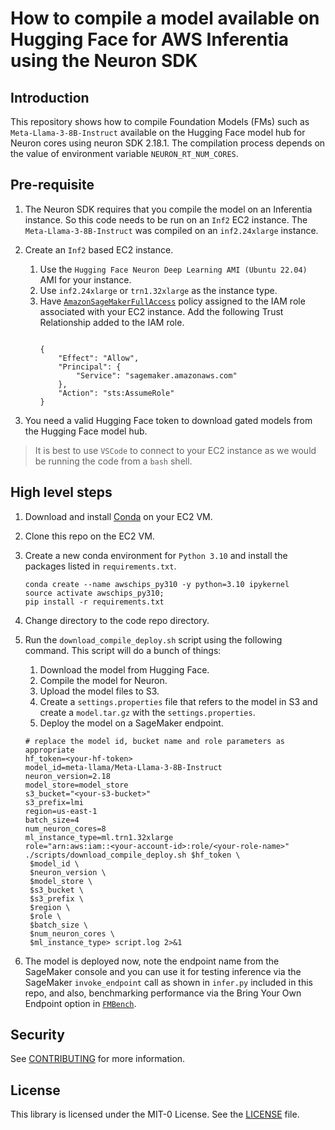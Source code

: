 # How to compile a model available on Hugging Face for AWS Inferentia using the Neuron SDK

## Introduction
This repository shows how to compile Foundation Models (FMs) such as `Meta-Llama-3-8B-Instruct` available on the Hugging Face model hub for Neuron cores using neuron SDK 2.18.1. The compilation process depends on the value of environment variable `NEURON_RT_NUM_CORES`.

## Pre-requisite

1. The Neuron SDK requires that you compile the model on an Inferentia instance. So this code needs to be run on an `Inf2` EC2 instance. The `Meta-Llama-3-8B-Instruct` was compiled on an `inf2.24xlarge` instance.

1. Create an `Inf2` based EC2 instance.
    1. Use the `Hugging Face Neuron Deep Learning AMI (Ubuntu 22.04)` AMI for your instance.
    1. Use `inf2.24xlarge` or `trn1.32xlarge` as the instance type.
    1. Have [`AmazonSageMakerFullAccess`](https://docs.aws.amazon.com/aws-managed-policy/latest/reference/AmazonSageMakerFullAccess.html) policy assigned to the IAM role associated with your EC2 instance. Add the following Trust Relationship added to the IAM role.
        ```{.bash}
       
        {
            "Effect": "Allow",
            "Principal": {
                "Service": "sagemaker.amazonaws.com"
            },
            "Action": "sts:AssumeRole"
        }
        ```

1. You need a valid Hugging Face token to download gated models from the Hugging Face model hub.

>It is best to use `VSCode` to connect to your EC2 instance as we would be running the code from a `bash` shell.

## High level steps

1. Download and install [Conda](https://www.anaconda.com/download#linux) on your EC2 VM.
1. Clone this repo on the EC2 VM.
1. Create a new conda environment for `Python 3.10` and install the packages listed in `requirements.txt`.

    ```{.bash}
    conda create --name awschips_py310 -y python=3.10 ipykernel
    source activate awschips_py310;
    pip install -r requirements.txt
    ```

1. Change directory to the code repo directory.
1. Run the `download_compile_deploy.sh` script using the following command. This script will do a bunch of things:
    1. Download the model from Hugging Face.
    1. Compile the model for Neuron.
    1. Upload the model files to S3.
    1. Create a `settings.properties` file that refers to the model in S3 and create a `model.tar.gz` with the `settings.properties`.
    1. Deploy the model on a SageMaker endpoint.
    ```{.bash}
    # replace the model id, bucket name and role parameters as appropriate
    hf_token=<your-hf-token>
    model_id=meta-llama/Meta-Llama-3-8B-Instruct
    neuron_version=2.18
    model_store=model_store
    s3_bucket="<your-s3-bucket>"
    s3_prefix=lmi
    region=us-east-1    
    batch_size=4
    num_neuron_cores=8
    ml_instance_type=ml.trn1.32xlarge
    role="arn:aws:iam::<your-account-id>:role/<your-role-name>"
    ./scripts/download_compile_deploy.sh $hf_token \
     $model_id \
     $neuron_version \
     $model_store \
     $s3_bucket \
     $s3_prefix \
     $region \
     $role \
     $batch_size \
     $num_neuron_cores \
     $ml_instance_type> script.log 2>&1 
    ```
1. The model is deployed now, note the endpoint name from the SageMaker console and you can use it for testing inference via the SageMaker `invoke_endpoint` call as shown in `infer.py` included in this repo, and also, benchmarking performance via the Bring Your Own Endpoint option in [`FMBench`](https://github.com/aws-samples/foundation-model-benchmarking-tool).


## Security

See [CONTRIBUTING](CONTRIBUTING.md#security-issue-notifications) for more information.

## License

This library is licensed under the MIT-0 License. See the [LICENSE](./LICENSE) file.
